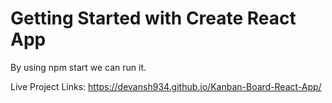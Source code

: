 # Getting Started with Create React App

By using npm start we can run it.

Live Project Links: https://devansh934.github.io/Kanban-Board-React-App/
